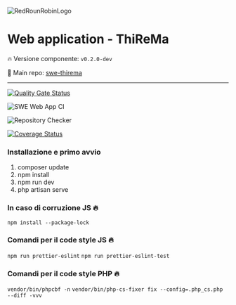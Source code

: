 ![RedRounRobinLogo](https://i.imgur.com/3Dcv4vs.png)

# Web application - ThiReMa

:fire: Versione componente: `v0.2.0-dev` 

:pushpin: Main repo: [swe-thirema](https://github.com/RedRoundRobin/swe-thirema)

---

[![Quality Gate Status](https://sonarcloud.io/api/project_badges/measure?project=RedRoundRobin_swe-webapp&metric=alert_status)](https://sonarcloud.io/dashboard?id=RedRoundRobin_swe-webapp)

![SWE Web App CI](https://github.com/RedRoundRobin/swe-webapp/workflows/SWE%20Web%20App%20CI/badge.svg)

![Repository Checker](https://github.com/RedRoundRobin/swe-webapp/workflows/Repository%20Checker/badge.svg)

[![Coverage Status](https://coveralls.io/repos/github/RedRoundRobin/swe-webapp/badge.svg?branch=develop)](https://coveralls.io/github/RedRoundRobin/swe-webapp?branch=develop)


### Installazione e primo avvio

1. composer update
2. npm install
3. npm run dev
4. php artisan serve


### In caso di corruzione JS :fire:

`npm install --package-lock`


### Comandi per il code style JS :fire:

`npm run prettier-eslint`
`npm run prettier-eslint-test`


### Comandi per il code style PHP :fire:

`vendor/bin/phpcbf -n`
`vendor/bin/php-cs-fixer fix --config=.php_cs.php --diff -vvv`